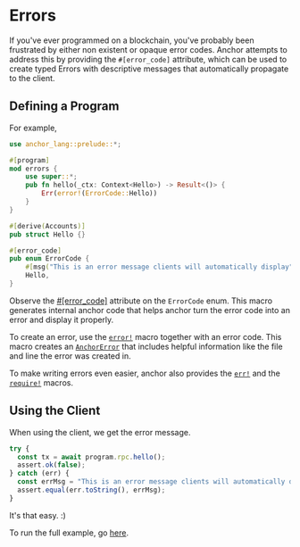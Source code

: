# Errors

If you've ever programmed on a blockchain, you've probably been frustrated by
either non existent or opaque error codes. Anchor attempts to address this by
providing the `#[error_code]` attribute, which can be used to create typed Errors with
descriptive messages that automatically propagate to the client.

## Defining a Program

For example,

```rust
use anchor_lang::prelude::*;

#[program]
mod errors {
    use super::*;
    pub fn hello(_ctx: Context<Hello>) -> Result<()> {
        Err(error!(ErrorCode::Hello))
    }
}

#[derive(Accounts)]
pub struct Hello {}

#[error_code]
pub enum ErrorCode {
    #[msg("This is an error message clients will automatically display")]
    Hello,
}
```

Observe the [#[error_code]](https://docs.rs/anchor-lang/latest/anchor_lang/attr.error_code.html) attribute on the `ErrorCode` enum.
This macro generates internal anchor code that helps anchor turn the error code into an error and display it properly.

To create an error, use the [`error!`](https://docs.rs/anchor-lang/latest/anchor_lang/prelude/macro.error.html) macro together with an error code. This macro creates an [`AnchorError`](https://docs.rs/anchor-lang/latest/anchor_lang/error/struct.AnchorError.html) that includes helpful information like the file and line the error was created in.

To make writing errors even easier, anchor also provides the [`err!`](https://docs.rs/anchor-lang/latest/anchor_lang/prelude/macro.err.html) and the [`require!`](https://docs.rs/anchor-lang/latest/anchor_lang/prelude/macro.require.html) macros.

## Using the Client

When using the client, we get the error message.

```javascript
try {
  const tx = await program.rpc.hello();
  assert.ok(false);
} catch (err) {
  const errMsg = "This is an error message clients will automatically display";
  assert.equal(err.toString(), errMsg);
}
```

It's that easy. :)

To run the full example, go [here](https://github.com/project-serum/anchor/tree/master/examples/tutorial/basic-4).
